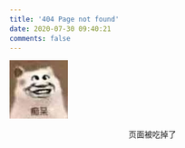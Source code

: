 ```yaml
---
title: '404 Page not found'
date: 2020-07-30 09:40:21
comments: false
---
```


![](/images/404/404.jpg)

<center>页面被吃掉了</center>